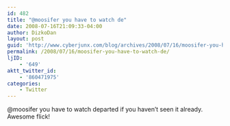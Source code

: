 ```yaml
---
id: 482
title: "@moosifer you have to watch de"
date: 2008-07-16T21:09:33-04:00
author: DizkoDan
layout: post
guid: 'http://www.cyberjunx.com/blog/archives/2008/07/16/moosifer-you-have-to-watch-de/'
permalink: /2008/07/16/moosifer-you-have-to-watch-de/
ljID:
    - '649'
aktt_twitter_id:
    - '860471975'
categories:
    - Twitter
---
```


@moosifer you have to watch departed if you haven’t seen it already. Awesome flick!